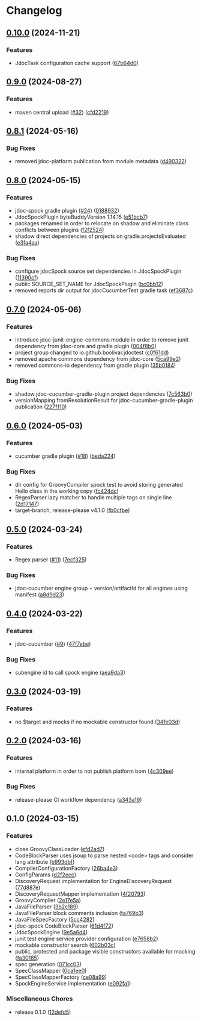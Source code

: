 # Changelog

## [0.10.0](https://github.com/boolivar/jdoc-test/compare/0.9.0...0.10.0) (2024-11-21)


### Features

* JdocTask configuration cache support ([67b64d0](https://github.com/boolivar/jdoc-test/commit/67b64d026e1ac6b68c2301bd9c4ccc4348f66b8e))

## [0.9.0](https://github.com/boolivar/jdoc-test/compare/0.8.1...0.9.0) (2024-08-27)


### Features

* maven central upload ([#32](https://github.com/boolivar/jdoc-test/issues/32)) ([cfd2219](https://github.com/boolivar/jdoc-test/commit/cfd2219c65517cbc887c1ae2ed36759530733b4a))

## [0.8.1](https://github.com/boolivar/jdoc-test/compare/0.8.0...0.8.1) (2024-05-16)


### Bug Fixes

* removed jdoc-platform publication from module metadata ([d490322](https://github.com/boolivar/jdoc-test/commit/d49032222cc3e391fe5062ab9f092e674d36e221))

## [0.8.0](https://github.com/boolivar/jdoc-test/compare/0.7.0...0.8.0) (2024-05-15)


### Features

* jdoc-spock gradle plugin ([#24](https://github.com/boolivar/jdoc-test/issues/24)) ([0188932](https://github.com/boolivar/jdoc-test/commit/01889324d4b9f8d4e46e6da2749e9efd858dd460))
* JdocSpockPlugin byteBuddyVersion 1.14.15 ([e51bcb7](https://github.com/boolivar/jdoc-test/commit/e51bcb7c69ddbd7c2ce0af0aa817a19e18360fd4))
* packages renamed in order to relocate on shadow and eliminate class conflicts between plugins ([f2f2524](https://github.com/boolivar/jdoc-test/commit/f2f2524fbeadfe59a56d65bbe6ad069c3ca7a74a))
* shadow direct dependencies of projects on gradle.projectsEvaluated ([e3fa4aa](https://github.com/boolivar/jdoc-test/commit/e3fa4aa5146f0fc2aafc609528ccefaf4e84c28e))


### Bug Fixes

* configure jdocSpock source set dependencies in JdocSpockPlugin ([11390cf](https://github.com/boolivar/jdoc-test/commit/11390cf80116c6b89621e76e90a8690bc6388959))
* public SOURCE_SET_NAME for JdocSpockPlugin ([bc0bb12](https://github.com/boolivar/jdoc-test/commit/bc0bb120a2fd67c97a1f042d00d74a1043ed60fd))
* removed reports dir output for jdocCucumberTest gradle task ([ef3687c](https://github.com/boolivar/jdoc-test/commit/ef3687ca379dda49b59fdebb28e11421373d6546))

## [0.7.0](https://github.com/boolivar/jdoc-test/compare/0.6.0...0.7.0) (2024-05-06)


### Features

* introduce jdoc-junit-engine-commons module in order to remove junit dependency from jdoc-core and gradle plugin ([004f8b0](https://github.com/boolivar/jdoc-test/commit/004f8b00cf3fe0e07e1b13a9c86cdee5a82152bc))
* project group changed to io.github.boolivar.jdoctest ([c0f61dd](https://github.com/boolivar/jdoc-test/commit/c0f61dda7bd6615ac2ad6543a4455ba48fc245a0))
* removed apache commons dependency from jdoc-core ([5ca99e2](https://github.com/boolivar/jdoc-test/commit/5ca99e24bea7bcdb6f78c93151bfe81611611637))
* removed commons-io dependency from gradle plugin ([35b0184](https://github.com/boolivar/jdoc-test/commit/35b01847a70518cd7f64a49e6a7b1a2a92bb4a7f))


### Bug Fixes

* shadow jdoc-cucumber-gradle-plugin project dependencies ([7c563b0](https://github.com/boolivar/jdoc-test/commit/7c563b0a39a61272549ab02da96c3dcdc8c04efa))
* versionMapping fromResolutionResult for jdoc-cucumber-gradle-plugin publication ([227f110](https://github.com/boolivar/jdoc-test/commit/227f110cb4db059f84fa7431ae95c7bec5bda044))

## [0.6.0](https://github.com/boolivar/jdoc-test/compare/0.5.0...0.6.0) (2024-05-03)


### Features

* cucumber gradle plugin ([#18](https://github.com/boolivar/jdoc-test/issues/18)) ([beda224](https://github.com/boolivar/jdoc-test/commit/beda224a93c8b1fed607c584ac3c9870464b2376))


### Bug Fixes

* dir config for GroovyCompiler spock test to avoid storing generated Hello class in the working copy ([fc424dc](https://github.com/boolivar/jdoc-test/commit/fc424dcec1e68f5d2cf2386d3dee968d9457fdd4))
* RegexParser lazy matcher to handle multiple tags on single line ([2d17147](https://github.com/boolivar/jdoc-test/commit/2d17147b51a0fbf6bd225ebc210f6324a026a06c))
* target-branch, release-please v4.1.0 ([fb0cfbe](https://github.com/boolivar/jdoc-test/commit/fb0cfbe0180f10576fa728c66213b3f3dc5f08f3))

## [0.5.0](https://github.com/boolivar/jdoc-test/compare/0.4.0...0.5.0) (2024-03-24)


### Features

* Regex parser ([#11](https://github.com/boolivar/jdoc-test/issues/11)) ([7ecf325](https://github.com/boolivar/jdoc-test/commit/7ecf32568f4dfb43212334894354ab2109a3ae92))


### Bug Fixes

* jdoc-cucumber engine group + version/artifactId for all engines using manifest ([a8d9d23](https://github.com/boolivar/jdoc-test/commit/a8d9d23fdb0d20c80d825b68e7ec30a13785c305))

## [0.4.0](https://github.com/boolivar/jdoc-test/compare/0.3.0...0.4.0) (2024-03-22)


### Features

* jdoc-cucumber ([#9](https://github.com/boolivar/jdoc-test/issues/9)) ([47f7ebe](https://github.com/boolivar/jdoc-test/commit/47f7ebe053c62853fcd86eca558655f3de5c2cda))


### Bug Fixes

* subengine id to call spock engine ([aea9da3](https://github.com/boolivar/jdoc-test/commit/aea9da3dfebcff67f7fcc6c676228ce109ae96c6))

## [0.3.0](https://github.com/boolivar/jdoc-test/compare/0.2.0...0.3.0) (2024-03-19)


### Features

* no $target and mocks if no mockable constructor found ([34fe03d](https://github.com/boolivar/jdoc-test/commit/34fe03d2bee2e83837f5ed0350da68e2b148ada7))

## [0.2.0](https://github.com/boolivar/jdoc-test/compare/0.1.0...0.2.0) (2024-03-16)


### Features

* internal platform in order to not publish platform bom ([4c309ee](https://github.com/boolivar/jdoc-test/commit/4c309eed3edf89872af01750d639b1c70e8df704))


### Bug Fixes

* release-please CI workflow dependency ([a343a19](https://github.com/boolivar/jdoc-test/commit/a343a19495d6b70995a74df2a555d71c4ffb25b4))

## 0.1.0 (2024-03-15)


### Features

* close GroovyClassLoader ([efd2ad7](https://github.com/boolivar/jdoc-test/commit/efd2ad74709e86dcc0a029b5aac556a7bc42baa7))
* CodeBlockParser uses jsoup to parse nested &lt;code&gt; tags and consider lang attribute ([b993dbf](https://github.com/boolivar/jdoc-test/commit/b993dbf17a974da472a5134b5aad36b53371c786))
* CompilerConfigurationFactory ([26ba4e3](https://github.com/boolivar/jdoc-test/commit/26ba4e3626690e15b9da12244dccee7d0b95ec71))
* ConfigParams ([d2f2ecc](https://github.com/boolivar/jdoc-test/commit/d2f2ecc686b2dbdbe8b11e411b3cf883fccc7939))
* DiscoveryRequest implementation for EngineDiscoveryRequest ([77d887e](https://github.com/boolivar/jdoc-test/commit/77d887e641a3b06b35b53ef4daee3cdd5db3aa79))
* DiscoveryRequestMapper implementation ([4f20793](https://github.com/boolivar/jdoc-test/commit/4f207932bdd92ceee0b2a010501d70bce81e540f))
* GroovyCompiler ([2e17e5a](https://github.com/boolivar/jdoc-test/commit/2e17e5a54c40d20986ec669814770e0305c9e9d6))
* JavaFileParser ([3b2c189](https://github.com/boolivar/jdoc-test/commit/3b2c18953983902da3897ae0d8ca2ccc5705d13c))
* JavaFileParser block comments inclusion ([fa769b3](https://github.com/boolivar/jdoc-test/commit/fa769b3eefe8b42a42f5c55eee25e836c4248a2e))
* JavaFileSpecFactory ([5cc4282](https://github.com/boolivar/jdoc-test/commit/5cc4282f62cc3a55c774d055d02488fe9cd5eb85))
* jdoc-spock CodeBlockParser ([61d4f72](https://github.com/boolivar/jdoc-test/commit/61d4f722e148d50b7879d3fa162d9d6ebdad415c))
* JdocSpockEngine ([9e5a6d4](https://github.com/boolivar/jdoc-test/commit/9e5a6d47b84fde172e7838fc4d56d05fcd494dfa))
* junit test engine service provider configuration ([e7658b2](https://github.com/boolivar/jdoc-test/commit/e7658b2ce5ee956e98cae160aa1d2ecd741d81e2))
* mockable constructor search ([602b03c](https://github.com/boolivar/jdoc-test/commit/602b03cf85dc7d5e1fcf8a06198229d133861c58))
* public, protected and package visible constructors available for mocking ([fa30185](https://github.com/boolivar/jdoc-test/commit/fa30185012363a493655ffebb2102b6766353968))
* spec generation ([071cc03](https://github.com/boolivar/jdoc-test/commit/071cc03734d9dedebf703ca03490a89d902eefb5))
* SpecClassMapper ([0ca1ee0](https://github.com/boolivar/jdoc-test/commit/0ca1ee0e11c1f7c6ac507b2a5bfec8c71816bcd0))
* SpecClassMapperFactory ([ce08a99](https://github.com/boolivar/jdoc-test/commit/ce08a995faa5bca2ae2d380130f0886a65beea3b))
* SpockEngineService implementation ([e092fa1](https://github.com/boolivar/jdoc-test/commit/e092fa121bc9a5bb52bc0210abb6ca59283ce48c))


### Miscellaneous Chores

* release 0.1.0 ([12defd5](https://github.com/boolivar/jdoc-test/commit/12defd5b894539cd3ba455c013a0a995eaa53898))
